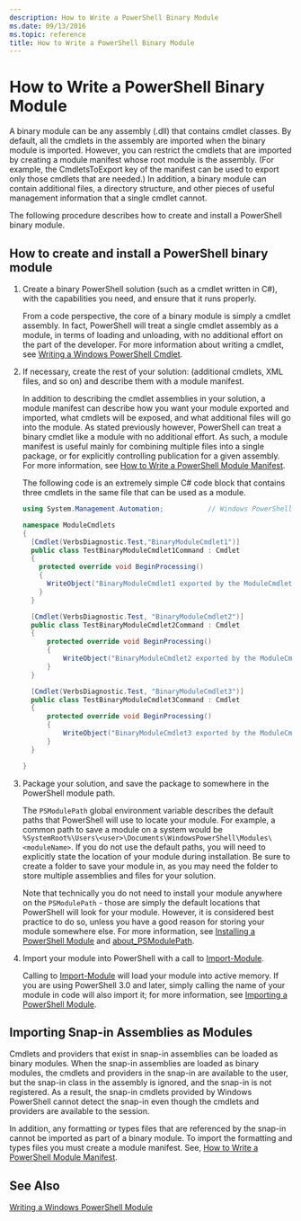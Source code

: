 ```yaml
---
description: How to Write a PowerShell Binary Module
ms.date: 09/13/2016
ms.topic: reference
title: How to Write a PowerShell Binary Module
---
```

# How to Write a PowerShell Binary Module

A binary module can be any assembly (.dll) that contains cmdlet classes. By default, all the cmdlets
in the assembly are imported when the binary module is imported. However, you can restrict the
cmdlets that are imported by creating a module manifest whose root module is the assembly. (For
example, the CmdletsToExport key of the manifest can be used to export only those cmdlets that are
needed.) In addition, a binary module can contain additional files, a directory structure, and other
pieces of useful management information that a single cmdlet cannot.

The following procedure describes how to create and install a PowerShell binary module.

## How to create and install a PowerShell binary module

1. Create a binary PowerShell solution (such as a cmdlet written in C#), with the capabilities you
   need, and ensure that it runs properly.

   From a code perspective, the core of a binary module is simply a cmdlet assembly. In fact,
   PowerShell will treat a single cmdlet assembly as a module, in terms of loading and unloading,
   with no additional effort on the part of the developer. For more information about writing a
   cmdlet, see [Writing a Windows PowerShell Cmdlet](../cmdlet/writing-a-windows-powershell-cmdlet.md).

1. If necessary, create the rest of your solution: (additional cmdlets, XML files, and so on) and
   describe them with a module manifest.

   In addition to describing the cmdlet assemblies in your solution, a module manifest can describe
   how you want your module exported and imported, what cmdlets will be exposed, and what additional
   files will go into the module. As stated previously however, PowerShell can treat a binary cmdlet
   like a module with no additional effort. As such, a module manifest is useful mainly for
   combining multiple files into a single package, or for explicitly controlling publication for a
   given assembly. For more information, see [How to Write a PowerShell Module Manifest](how-to-write-a-powershell-module-manifest.md).

   The following code is an extremely simple C# code block that contains three cmdlets in the same file that can be used as a module.

   ```csharp
   using System.Management.Automation;           // Windows PowerShell namespace.

   namespace ModuleCmdlets
   {
     [Cmdlet(VerbsDiagnostic.Test,"BinaryModuleCmdlet1")]
     public class TestBinaryModuleCmdlet1Command : Cmdlet
     {
       protected override void BeginProcessing()
       {
         WriteObject("BinaryModuleCmdlet1 exported by the ModuleCmdlets module.");
       }
     }

     [Cmdlet(VerbsDiagnostic.Test, "BinaryModuleCmdlet2")]
     public class TestBinaryModuleCmdlet2Command : Cmdlet
     {
         protected override void BeginProcessing()
         {
             WriteObject("BinaryModuleCmdlet2 exported by the ModuleCmdlets module.");
         }
     }

     [Cmdlet(VerbsDiagnostic.Test, "BinaryModuleCmdlet3")]
     public class TestBinaryModuleCmdlet3Command : Cmdlet
     {
         protected override void BeginProcessing()
         {
             WriteObject("BinaryModuleCmdlet3 exported by the ModuleCmdlets module.");
         }
     }

   }
   ```

1. Package your solution, and save the package to somewhere in the PowerShell module path.

   The `PSModulePath` global environment variable describes the default paths that PowerShell will
   use to locate your module. For example, a common path to save a module on a system would be
   `%SystemRoot%\Users\<user>\Documents\WindowsPowerShell\Modules\<moduleName>`. If you do not use
   the default paths, you will need to explicitly state the location of your module during
   installation. Be sure to create a folder to save your module in, as you may need the folder to
   store multiple assemblies and files for your solution.

   Note that technically you do not need to install your module anywhere on the `PSModulePath` -
   those are simply the default locations that PowerShell will look for your module. However, it is
   considered best practice to do so, unless you have a good reason for storing your module
   somewhere else. For more information, see [Installing a PowerShell Module](./installing-a-powershell-module.md)
   and [about_PSModulePath](/powershell/module/microsoft.powershell.core/about/about_psmodulepath).

4. Import your module into PowerShell with a call to [Import-Module](/powershell/module/Microsoft.PowerShell.Core/Import-Module).

   Calling to [Import-Module](/powershell/module/Microsoft.PowerShell.Core/Import-Module) will load
   your module into active memory. If you are using PowerShell 3.0 and later, simply calling the
   name of your module in code will also import it; for more information, see [Importing a PowerShell Module](./importing-a-powershell-module.md).

## Importing Snap-in Assemblies as Modules

Cmdlets and providers that exist in snap-in assemblies can be loaded as binary modules. When the
snap-in assemblies are loaded as binary modules, the cmdlets and providers in the snap-in are
available to the user, but the snap-in class in the assembly is ignored, and the snap-in is not
registered. As a result, the snap-in cmdlets provided by Windows PowerShell cannot detect the
snap-in even though the cmdlets and providers are available to the session.

In addition, any formatting or types files that are referenced by the snap-in cannot be imported as
part of a binary module. To import the formatting and types files you must create a module manifest.
See, [How to Write a PowerShell Module Manifest](how-to-write-a-powershell-module-manifest.md).

## See Also

[Writing a Windows PowerShell Module](./writing-a-windows-powershell-module.md)
